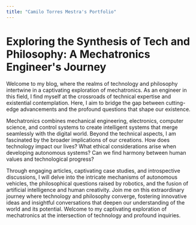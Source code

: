 ```yaml
---
title: "Camilo Torres Mestra's Portfolio"
---
```

# Exploring the Synthesis of Tech and Philosophy: A Mechatronics Engineer's Journey

Welcome to my blog, where the realms of technology and philosophy intertwine in a captivating exploration of mechatronics. As an engineer in this field, I find myself at the crossroads of technical expertise and existential contemplation. Here, I aim to bridge the gap between cutting-edge advancements and the profound questions that shape our existence.

Mechatronics combines mechanical engineering, electronics, computer science, and control systems to create intelligent systems that merge seamlessly with the digital world. Beyond the technical aspects, I am fascinated by the broader implications of our creations. How does technology impact our lives? What ethical considerations arise when developing autonomous systems? Can we find harmony between human values and technological progress?

Through engaging articles, captivating case studies, and introspective discussions, I will delve into the intricate mechanisms of autonomous vehicles, the philosophical questions raised by robotics, and the fusion of artificial intelligence and human creativity. Join me on this extraordinary journey where technology and philosophy converge, fostering innovative ideas and insightful conversations that deepen our understanding of the world and its potential. Welcome to my captivating exploration of mechatronics at the intersection of technology and profound inquiries.